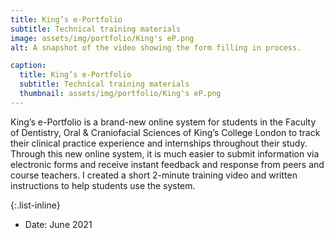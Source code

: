 ```yaml
---
title: King’s e-Portfolio
subtitle: Technical training materials
image: assets/img/portfolio/King's eP.png
alt: A snapshot of the video showing the form filling in process.

caption:
  title: King’s e-Portfolio
  subtitle: Technical training materials
  thumbnail: assets/img/portfolio/King's eP.png
---
```

King’s e-Portfolio is a brand-new online system for students in the Faculty of Dentistry, Oral & Craniofacial Sciences of King’s College London to track their clinical practice experience and internships throughout their study. Through this new online system, it is much easier to submit information via electronic forms and receive instant feedback and response from peers and course teachers. I created a short 2-minute training video and written instructions to help students use the system.


{:.list-inline}
- Date: June 2021
